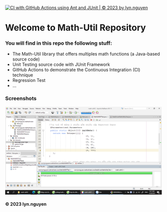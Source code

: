 [![CI with GitHub Actions using Ant and JUnit | © 2023 by lyn.nguyen](https://github.com/jcd4stg/math-utilV2/actions/workflows/ci-junit.yml/badge.svg)](https://github.com/jcd4stg/math-utilV2/actions/workflows/ci-junit.yml)

# Welcome to Math-Util Repository
### You will find in this repo the following stuff:
* The Math-Util library that offers multiples math functions (a Java-based source code)
* Unit Testing source code with JUnit Framework
* GitHub Actions to demonstrate the Continuous Integration (CI) technique
* Regression Test
* ...

### Screenshots
![DDT & TDD with JUnit](https://github.com/jcd4stg/math-utilV2/blob/main/images/DDT%20with%20JUnit.png)

#### © 2023 lyn.nguyen